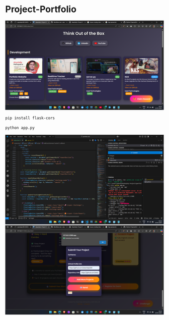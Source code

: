 # Project-Portfolio

<img src="img/Screenshot (598).png">

```bash
pip install flask-cors
```
```bash
python app.py
```

<img src="img/Screenshot (599).png">
<img src="img/Screenshot (597).png">
